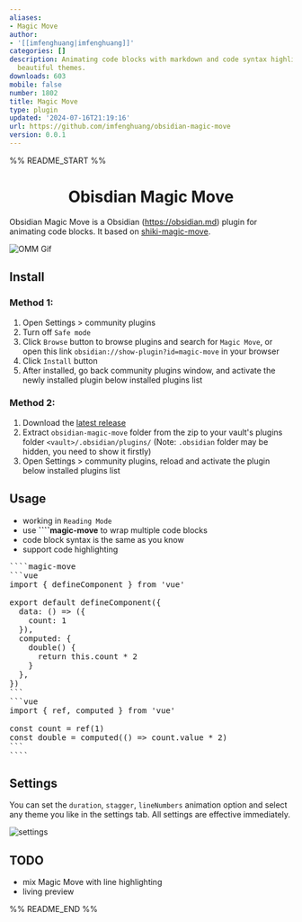 ```yaml
---
aliases:
- Magic Move
author:
- '[[imfenghuang|imfenghuang]]'
categories: []
description: Animating code blocks with markdown and code syntax highlighting with
  beautiful themes.
downloads: 603
mobile: false
number: 1802
title: Magic Move
type: plugin
updated: '2024-07-16T21:19:16'
url: https://github.com/imfenghuang/obsidian-magic-move
version: 0.0.1
---
```


%% README_START %%

<h1 align="center">Obisdian Magic Move</h1>

Obsidian Magic Move is a Obsidian (https://obsidian.md) plugin for animating code blocks. It based on [shiki-magic-move](https://github.com/shikijs/shiki-magic-move).

![OMM Gif](https://github.com/user-attachments/assets/7ceb9c02-2fd5-43a7-b05d-2ec3209510ff)

## Install

### Method 1:

1. Open Settings > community plugins
2. Turn off `Safe mode`
3. Click `Browse` button to browse plugins and search for `Magic Move`, or open this link `obsidian://show-plugin?id=magic-move` in your browser
4. Click `Install` button
5. After installed, go back community plugins window, and activate the newly installed plugin below installed plugins list

### Method 2:

1. Download the [latest release](https://github.com/imfenghuang/obsidian-magic-move/releases)
2. Extract `obsidian-magic-move` folder from the zip to your vault's plugins folder `<vault>/.obsidian/plugins/` (Note: `.obsidian` folder may be hidden, you need to show it firstly)
3. Open Settings > community plugins, reload and activate the plugin below installed plugins list

## Usage

- working in `Reading Mode`
- use **\`\`\`\`magic-move** to wrap multiple code blocks
- code block syntax is the same as you know
- support code highlighting

<pre>
````magic-move
```vue
import { defineComponent } from 'vue'

export default defineComponent({
  data: () => ({
    count: 1
  }),
  computed: {
    double() {
      return this.count * 2
    }
  },
})
```
```vue
import { ref, computed } from 'vue'

const count = ref(1)
const double = computed(() => count.value * 2)
```
````
</pre>

## Settings

You can set the `duration`, `stagger`, `lineNumbers` animation option and select any theme you like in the settings tab. All settings are effective immediately.

![settings](https://github.com/user-attachments/assets/8701b8b0-999d-47fd-82ce-cc0ba4f0caac)

## TODO

- mix Magic Move with line highlighting
- living preview


%% README_END %%